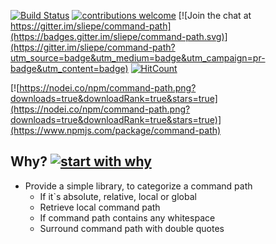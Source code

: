 [![Build Status](https://travis-ci.org/sliepe/command-path.png?branch=master)](https://travis-ci.org/sliepe/command-path)
[![contributions welcome](https://img.shields.io/badge/contributions-welcome-brightgreen.svg?style=flat)](https://github.com/sliepe/command-path/issues)
[![Join the chat at https://gitter.im/sliepe/command-path](https://badges.gitter.im/sliepe/command-path.svg)](https://gitter.im/sliepe/command-path?utm_source=badge&utm_medium=badge&utm_campaign=pr-badge&utm_content=badge)
[![HitCount](http://hits.dwyl.io/sliepe/command-path.svg)](http://hits.dwyl.io/sliepe/command-path)

[![https://nodei.co/npm/command-path.png?downloads=true&downloadRank=true&stars=true](https://nodei.co/npm/command-path.png?downloads=true&downloadRank=true&stars=true)](https://www.npmjs.com/package/command-path)

## Why? [![start with why](https://img.shields.io/badge/start%20with-why%3F-brightgreen.svg?style=flat)](http://www.ted.com/talks/simon_sinek_how_great_leaders_inspire_action)
* Provide a simple library, to categorize a command path
    * If it`s absolute, relative, local or global
    * Retrieve local command path
    * If command path contains any whitespace
    * Surround command path with double quotes